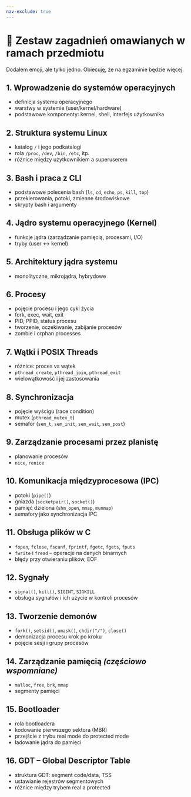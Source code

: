 ```yaml
---
nav-exclude: true
---
```


# 🧠 Zestaw zagadnień omawianych w ramach przedmiotu

Dodałem emoji, ale tylko jedno. Obiecuję, że na egzaminie będzie więcej.

## 1. Wprowadzenie do systemów operacyjnych
- definicja systemu operacyjnego
- warstwy w systemie (user/kernel/hardware)
- podstawowe komponenty: kernel, shell, interfejs użytkownika

## 2. Struktura systemu Linux
- katalog `/` i jego podkatalogi
- rola `/proc`, `/dev`, `/bin`, `/etc`, itp.
- różnice między użytkownikiem a superuserem

## 3. Bash i praca z CLI
- podstawowe polecenia bash (`ls`, `cd`, `echo`, `ps`, `kill`, `top`)
- przekierowania, potoki, zmienne środowiskowe
- skrypty bash i argumenty

## 4. Jądro systemu operacyjnego (Kernel)
- funkcje jądra (zarządzanie pamięcią, procesami, I/O)
- tryby (user ↔ kernel)

## 5. Architektury jądra systemu
- monolityczne, mikrojądra, hybrydowe

## 6. Procesy
- pojęcie procesu i jego cykl życia
- fork, exec, wait, exit
- PID, PPID, status procesu
- tworzenie, oczekiwanie, zabijanie procesów
- zombie i orphan processes

## 7. Wątki i POSIX Threads
- różnice: proces vs wątek
- `pthread_create`, `pthread_join`, `pthread_exit`
- wielowątkowość i jej zastosowania

## 8. Synchronizacja
- pojęcie wyścigu (race condition)
- mutex (`pthread_mutex_t`)
- semafor (`sem_t`, `sem_init`, `sem_wait`, `sem_post`)

## 9. Zarządzanie procesami przez planistę
- planowanie procesów
- `nice`, `renice`

## 10. Komunikacja międzyprocesowa (IPC)
- potoki (`pipe()`)
- gniazda (`socketpair()`, `socket()`)
- pamięć dzielona (`shm_open`, `mmap`, `munmap`)
- semafory jako synchronizacja IPC

## 11. Obsługa plików w C
- `fopen`, `fclose`, `fscanf`, `fprintf`, `fgetc`, `fgets`, `fputs`
- `fwrite` i `fread` – operacje na danych binarnych
- błędy przy otwieraniu plików, EOF

## 12. Sygnały
- `signal()`, `kill()`, `SIGINT`, `SIGKILL`
- obsługa sygnałów i ich użycie w kontroli procesów

## 13. Tworzenie demonów
- `fork()`, `setsid()`, `umask()`, `chdir("/")`, `close()`
- demonizacja procesu krok po kroku
- pojęcie sesji i grupy procesów

## 14. Zarządzanie pamięcią *(częściowo wspomniane)*
- `malloc`, `free`, `brk`, `mmap`
- segmenty pamięci

## 15. Bootloader
- rola bootloadera
- kodowanie pierwszego sektora (MBR)
- przejście z trybu real mode do protected mode
- ładowanie jądra do pamięci

## 16. GDT – Global Descriptor Table
- struktura GDT: segment code/data, TSS
- ustawianie rejestrów segmentowych
- różnice między trybem real a protected
